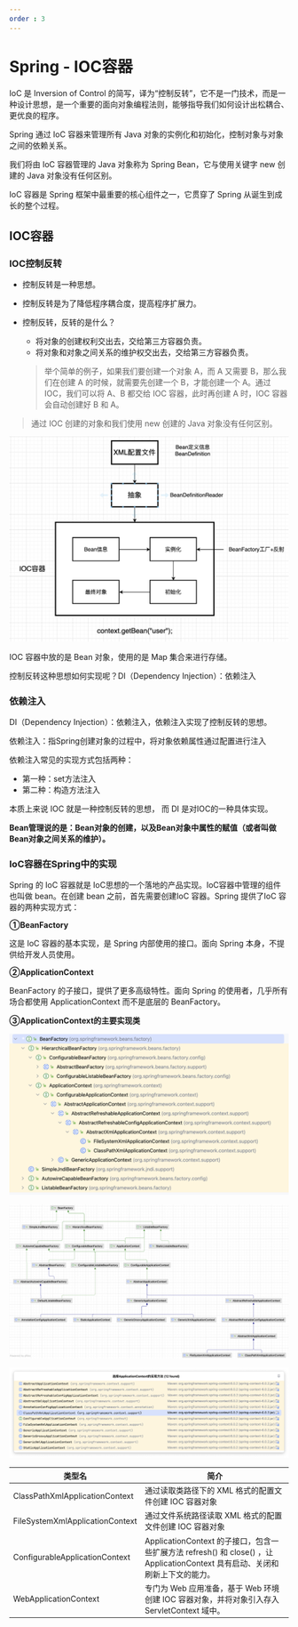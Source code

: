 ```yaml
---
order : 3
---
```

# Spring - IOC容器

IoC 是 Inversion of Control 的简写，译为“控制反转”，它不是一门技术，而是一种设计思想，是一个重要的面向对象编程法则，能够指导我们如何设计出松耦合、更优良的程序。

Spring 通过 IoC 容器来管理所有 Java 对象的实例化和初始化，控制对象与对象之间的依赖关系。

我们将由 IoC 容器管理的 Java 对象称为 Spring Bean，它与使用关键字 new 创建的 Java 对象没有任何区别。

IoC 容器是 Spring 框架中最重要的核心组件之一，它贯穿了 Spring 从诞生到成长的整个过程。

## IOC容器

### IOC控制反转

- 控制反转是一种思想。
- 控制反转是为了降低程序耦合度，提高程序扩展力。
- 控制反转，反转的是什么？

    - 将对象的创建权利交出去，交给第三方容器负责。
    - 将对象和对象之间关系的维护权交出去，交给第三方容器负责。
    > 举个简单的例子，如果我们要创建一个对象 A，而 A 又需要 B，那么我们在创建 A 的时候，就需要先创建一个 B，才能创建一个 A。通过 IOC，我们可以将 A、B 都交给 IOC 容器，此时再创建 A 时，IOC 容器会自动创建好 B 和 A。

> 通过 IOC 创建的对象和我们使用 new 创建的 Java 对象没有任何区别。

![](../../../assets/spring-ioc/2023-12-29-22-28-17.png)


IOC 容器中放的是 Bean 对象，使用的是 Map 集合来进行存储。 

控制反转这种思想如何实现呢？DI（Dependency Injection）：依赖注入

### 依赖注入

DI（Dependency Injection）：依赖注入，依赖注入实现了控制反转的思想。

依赖注入：指Spring创建对象的过程中，将对象依赖属性通过配置进行注入

依赖注入常见的实现方式包括两种：

- 第一种：set方法注入
- 第二种：构造方法注入

本质上来说 IOC 就是一种控制反转的思想， 而 DI 是对IOC的一种具体实现。

**Bean管理说的是：Bean对象的创建，以及Bean对象中属性的赋值（或者叫做Bean对象之间关系的维护）。**


### IoC容器在Spring中的实现

Spring 的 IoC 容器就是 IoC思想的一个落地的产品实现。IoC容器中管理的组件也叫做 bean。在创建 bean 之前，首先需要创建IoC 容器。Spring 提供了IoC 容器的两种实现方式：

**①BeanFactory**

这是 IoC 容器的基本实现，是 Spring 内部使用的接口。面向 Spring 本身，不提供给开发人员使用。

**②ApplicationContext**

BeanFactory 的子接口，提供了更多高级特性。面向 Spring 的使用者，几乎所有场合都使用 ApplicationContext 而不是底层的 BeanFactory。

**③ApplicationContext的主要实现类**

![](../../../assets/spring-ioc/2023-12-29-22-41-49.png)

![](../../../assets/spring-ioc/2023-12-29-22-39-51.png)

![](../../../assets/spring-ioc/2023-12-29-22-34-59.png)

| 类型名                          | 简介                                                         |
| ------------------------------- | ------------------------------------------------------------ |
| ClassPathXmlApplicationContext  | 通过读取类路径下的 XML 格式的配置文件创建 IOC 容器对象       |
| FileSystemXmlApplicationContext | 通过文件系统路径读取 XML 格式的配置文件创建 IOC 容器对象     |
| ConfigurableApplicationContext  | ApplicationContext 的子接口，包含一些扩展方法 refresh() 和 close() ，让 ApplicationContext 具有启动、关闭和刷新上下文的能力。 |
| WebApplicationContext           | 专门为 Web 应用准备，基于 Web 环境创建 IOC 容器对象，并将对象引入存入 ServletContext 域中。 |

